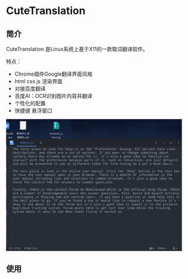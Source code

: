 # CuteTranslation
## 简介
CuteTranslation 是Linux系统上基于X11的一款取词翻译软件。

特点：
+ Chrome插件Google翻译界面风格
+ html css js 渲染界面
+ 对接百度翻译
+ 百度AI：OCR识别图片内容并翻译
+ 个性化的配置
+ 快捷键 悬浮窗口

<img src="pic/demo1.gif" width="480" height="360">


## 使用